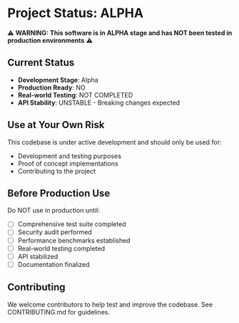 # Project Status: ALPHA

⚠️ **WARNING: This software is in ALPHA stage and has NOT been tested in production environments** ⚠️

## Current Status

- **Development Stage**: Alpha
- **Production Ready**: NO
- **Real-world Testing**: NOT COMPLETED
- **API Stability**: UNSTABLE - Breaking changes expected

## Use at Your Own Risk

This codebase is under active development and should only be used for:
- Development and testing purposes
- Proof of concept implementations
- Contributing to the project

## Before Production Use

Do NOT use in production until:
- [ ] Comprehensive test suite completed
- [ ] Security audit performed
- [ ] Performance benchmarks established
- [ ] Real-world testing completed
- [ ] API stabilized
- [ ] Documentation finalized

## Contributing

We welcome contributors to help test and improve the codebase. See CONTRIBUTING.md for guidelines.